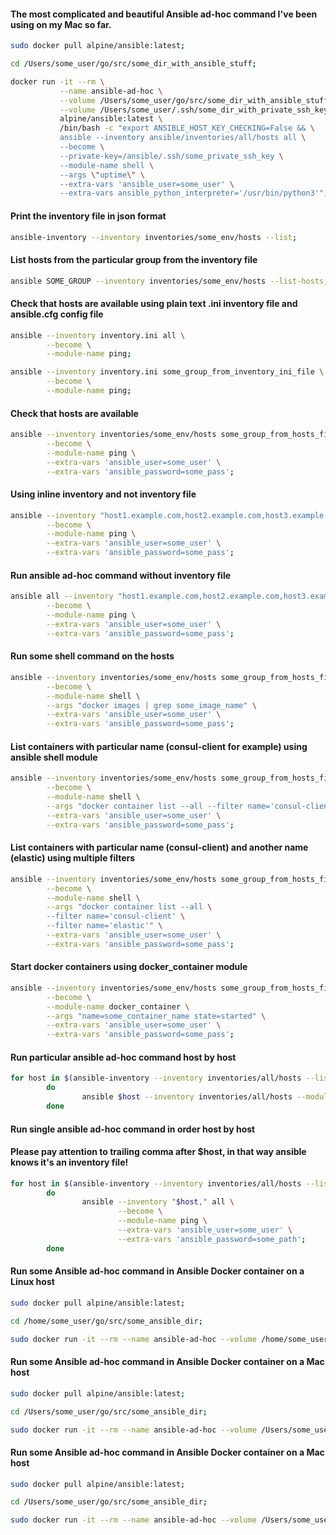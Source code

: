 #### The most complicated and beautiful Ansible ad-hoc command I've been using on my Mac so far.
```bash
sudo docker pull alpine/ansible:latest;

cd /Users/some_user/go/src/some_dir_with_ansible_stuff;

docker run -it --rm \
           --name ansible-ad-hoc \
           --volume /Users/some_user/go/src/some_dir_with_ansible_stuff:/ansible \
           --volume /Users/some_user/.ssh/some_dir_with_private_ssh_keys:/ansible/.ssh \
           alpine/ansible:latest \
           /bin/bash -c "export ANSIBLE_HOST_KEY_CHECKING=False && \
           ansible --inventory ansible/inventories/all/hosts all \
           --become \
           --private-key=/ansible/.ssh/some_private_ssh_key \
           --module-name shell \
           --args \"uptime\" \
           --extra-vars 'ansible_user=some_user' \
           --extra-vars ansible_python_interpreter='/usr/bin/python3'";
```


#### Print the inventory file in json format
```bash
ansible-inventory --inventory inventories/some_env/hosts --list;
```

#### List hosts from the particular group from the inventory file
```bash
ansible SOME_GROUP --inventory inventories/some_env/hosts --list-hosts;
```

#### Сheck that hosts are available using plain text .ini inventory file and ansible.cfg config file
```bash
ansible --inventory inventory.ini all \
        --become \
        --module-name ping;

ansible --inventory inventory.ini some_group_from_inventory_ini_file \
        --become \
        --module-name ping;
```


#### Сheck that hosts are available
```bash
ansible --inventory inventories/some_env/hosts some_group_from_hosts_file \
        --become \
        --module-name ping \
        --extra-vars 'ansible_user=some_user' \
        --extra-vars 'ansible_password=some_pass';
```

#### Using inline inventory and not inventory file
```bash
ansible --inventory "host1.example.com,host2.example.com,host3.example.com," all \
        --become \
        --module-name ping \
        --extra-vars 'ansible_user=some_user' \
        --extra-vars 'ansible_password=some_pass';
```

#### Run ansible ad-hoc command without inventory file
```bash
ansible all --inventory "host1.example.com,host2.example.com,host3.example.com," \
        --become \
        --module-name ping \
        --extra-vars 'ansible_user=some_user' \
        --extra-vars 'ansible_password=some_pass';
```


#### Run some shell command on the hosts
```sh
ansible --inventory inventories/some_env/hosts some_group_from_hosts_file \
        --become \
        --module-name shell \
        --args "docker images | grep some_image_name" \
        --extra-vars 'ansible_user=some_user' \
        --extra-vars 'ansible_password=some_pass';
```

#### List containers with particular name (consul-client for example) using ansible shell module
```sh
ansible --inventory inventories/some_env/hosts some_group_from_hosts_file \
        --become \
        --module-name shell \
        --args "docker container list --all --filter name='consul-client'" \
        --extra-vars 'ansible_user=some_user' \
        --extra-vars 'ansible_password=some_pass';
```

#### List containers with particular name (consul-client) and another name (elastic) using multiple filters
```sh
ansible --inventory inventories/some_env/hosts some_group_from_hosts_file \
        --become \
        --module-name shell \
        --args "docker container list --all \
        --filter name='consul-client' \
        --filter name='elastic'" \
        --extra-vars 'ansible_user=some_user' \
        --extra-vars 'ansible_password=some_pass';
```

#### Start docker containers using docker_container module
```sh
ansible --inventory inventories/some_env/hosts some_group_from_hosts_file \
        --become \
        --module-name docker_container \
        --args "name=some_container_name state=started" \
        --extra-vars 'ansible_user=some_user' \
        --extra-vars 'ansible_password=some_pass';
```

#### Run particular ansible ad-hoc command host by host  
```sh
for host in $(ansible-inventory --inventory inventories/all/hosts --list | grep "some_host_pattern_goes_here" | awk '{print $1}' | tr -d '"|,|:' | sort | uniq); 
        do
                ansible $host --inventory inventories/all/hosts --module-name command --args "your_command_here";
        done
```

#### Run single ansible ad-hoc command in order host by host
#### Please pay attention to trailing comma after $host, in that way ansible knows it's an inventory file!     
```sh
for host in $(ansible-inventory --inventory inventories/all/hosts --list | grep "some_host_pattern" | awk '{print $1}' | tr -d '"|,|:' | sort | uniq); 
        do
                ansible --inventory "$host," all \
                        --become \
                        --module-name ping \
                        --extra-vars 'ansible_user=some_user' \
                        --extra-vars 'ansible_password=some_path';                    
        done
```


#### Run some Ansible ad-hoc command in Ansible Docker container on a Linux host
```sh
sudo docker pull alpine/ansible:latest;

cd /home/some_user/go/src/some_ansible_dir;

sudo docker run -it --rm --name ansible-ad-hoc --volume /home/some_user/go/src/some_ansible_dir:/ansible --volume /home/some_user/.ssh/some_ssh_dir:/ansible/.ssh alpine/ansible:latest /bin/bash -c "export ANSIBLE_HOST_KEY_CHECKING=False && ansible --inventory ansible/inventories/all/hosts all --become --private-key=/ansible/.ssh/some_private_ssh_key --module-name shell --args \"uptime\"";

```

#### Run some Ansible ad-hoc command in Ansible Docker container on a Mac host
```sh
sudo docker pull alpine/ansible:latest;

cd /Users/some_user/go/src/some_ansible_dir;

sudo docker run -it --rm --name ansible-ad-hoc --volume /Users/some_user/go/src/some_ansible_dir:/ansible --volume /Users/some_user/.ssh/some_ssh_dir_with_private_keys:/ansible/.ssh alpine/ansible:latest /bin/bash -c "export ANSIBLE_HOST_KEY_CHECKING=False && ansible --inventory ansible/inventories/all/hosts all --become --private-key=/ansible/.ssh/some_private_ssh_key --module-name shell --args \"uptime\"";

```

#### Run some Ansible ad-hoc command in Ansible Docker container on a Mac host
```sh
sudo docker pull alpine/ansible:latest;

cd /Users/some_user/go/src/some_ansible_dir;

sudo docker run -it --rm --name ansible-ad-hoc --volume /Users/some_user/go/src/some_ansible_dir:/ansible --volume /Users/some_user/.ssh/some_ssh_dir_with_private_keys:/ansible/.ssh alpine/ansible:latest /bin/bash -c "export ANSIBLE_HOST_KEY_CHECKING=False && ansible --inventory ansible/inventories/all/hosts all --become --private-key=/ansible/.ssh/some_private_ssh_key --module-name shell --args \"uptime\" --extra-vars ansible_python_interpreter='/usr/bin/python3'";

```

